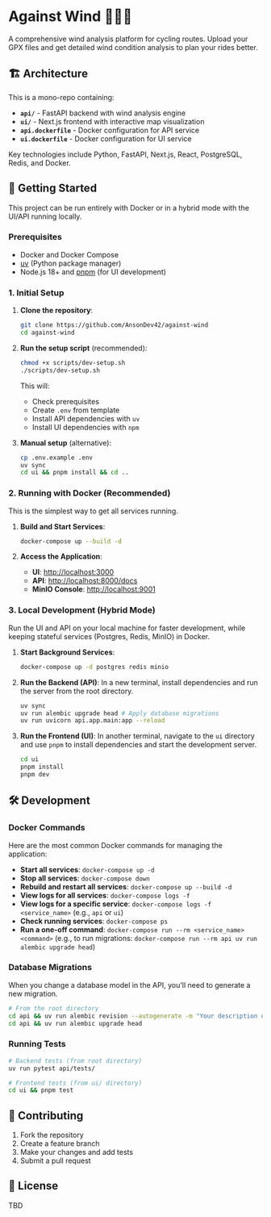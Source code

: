 # Against Wind 🚴‍♂️💨

A comprehensive wind analysis platform for cycling routes. Upload your GPX files and get detailed wind condition analysis to plan your rides better.

## 🏗️ Architecture

This is a mono-repo containing:

- **`api/`** - FastAPI backend with wind analysis engine
- **`ui/`** - Next.js frontend with interactive map visualization
- **`api.dockerfile`** - Docker configuration for API service
- **`ui.dockerfile`** - Docker configuration for UI service

Key technologies include Python, FastAPI, Next.js, React, PostgreSQL, Redis, and Docker.

## 🚀 Getting Started

This project can be run entirely with Docker or in a hybrid mode with the UI/API running locally.

### Prerequisites

- Docker and Docker Compose
- [uv](https://github.com/astral-sh/uv) (Python package manager)
- Node.js 18+ and [pnpm](https://pnpm.io/) (for UI development)

### 1. Initial Setup

1.  **Clone the repository**:
    ```bash
    git clone https://github.com/AnsonDev42/against-wind
    cd against-wind
    ```

2.  **Run the setup script** (recommended):
    ```bash
    chmod +x scripts/dev-setup.sh
    ./scripts/dev-setup.sh
    ```
    This will:
    - Check prerequisites
    - Create `.env` from template
    - Install API dependencies with `uv`
    - Install UI dependencies with `npm`

3.  **Manual setup** (alternative):
    ```bash
    cp .env.example .env
    uv sync
    cd ui && pnpm install && cd ..
    ```

### 2. Running with Docker (Recommended)

This is the simplest way to get all services running.

1.  **Build and Start Services**:
    ```bash
    docker-compose up --build -d
    ```

2.  **Access the Application**:
    -   **UI**: [http://localhost:3000](http://localhost:3000)
    -   **API**: [http://localhost:8000/docs](http://localhost:8000/docs)
    -   **MinIO Console**: [http://localhost:9001](http://localhost:9001)

### 3. Local Development (Hybrid Mode)

Run the UI and API on your local machine for faster development, while keeping stateful services (Postgres, Redis, MinIO) in Docker.

1.  **Start Background Services**:
    ```bash
    docker-compose up -d postgres redis minio
    ```

2.  **Run the Backend (API)**:
    In a new terminal, install dependencies and run the server from the root directory.
    ```bash
    uv sync
    uv run alembic upgrade head # Apply database migrations
    uv run uvicorn api.app.main:app --reload
    ```

3.  **Run the Frontend (UI)**:
    In another terminal, navigate to the `ui` directory and use `pnpm` to install dependencies and start the development server.
    ```bash
    cd ui
    pnpm install
    pnpm dev
    ```

## 🛠️ Development

### Docker Commands

Here are the most common Docker commands for managing the application:

-   **Start all services**: `docker-compose up -d`
-   **Stop all services**: `docker-compose down`
-   **Rebuild and restart all services**: `docker-compose up --build -d`
-   **View logs for all services**: `docker-compose logs -f`
-   **View logs for a specific service**: `docker-compose logs -f <service_name>` (e.g., `api` or `ui`)
-   **Check running services**: `docker-compose ps`
-   **Run a one-off command**: `docker-compose run --rm <service_name> <command>` (e.g., to run migrations: `docker-compose run --rm api uv run alembic upgrade head`)

### Database Migrations

When you change a database model in the API, you'll need to generate a new migration.

```bash
# From the root directory
cd api && uv run alembic revision --autogenerate -m "Your description of the change"
cd api && uv run alembic upgrade head
```

### Running Tests

```bash
# Backend tests (from root directory)
uv run pytest api/tests/

# Frontend tests (from ui/ directory)
cd ui && pnpm test
```

## 🤝 Contributing

1.  Fork the repository
2.  Create a feature branch
3.  Make your changes and add tests
4.  Submit a pull request

## 📄 License

TBD
